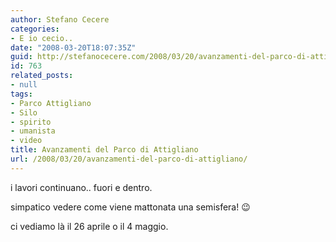 ```yaml
---
author: Stefano Cecere
categories:
- E io cecio..
date: "2008-03-20T18:07:35Z"
guid: http://stefanocecere.com/2008/03/20/avanzamenti-del-parco-di-attigliano/
id: 763
related_posts:
- null
tags:
- Parco Attigliano
- Silo
- spirito
- umanista
- video
title: Avanzamenti del Parco di Attigliano
url: /2008/03/20/avanzamenti-del-parco-di-attigliano/
---
```


i lavori continuano.. fuori e dentro.
  
simpatico vedere come viene mattonata una semisfera! 😉

ci vediamo là il 26 aprile o il 4 maggio.